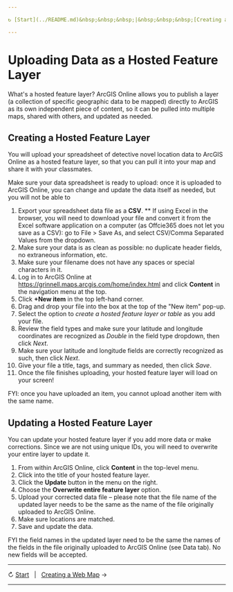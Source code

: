 ```yaml
---

↻ [Start](../README.md)&nbsp;&nbsp;&nbsp;|&nbsp;&nbsp;&nbsp;[Creating a Web Map](/sections/03-creating-a-web-map.md) →

---
```


# Uploading Data as a Hosted Feature Layer
What's a hosted feature layer? ArcGIS Online allows you to publish a layer (a collection of specific geographic data to be mapped) directly to ArcGIS as its own independent piece of content, so it can be pulled into multiple maps, shared with others, and updated as needed.

## Creating a Hosted Feature Layer
You will upload your spreadsheet of detective novel location data to ArcGIS Online as a hosted feature layer, so that you can pull it into your map and share it with your classmates.

Make sure your data spreadsheet is ready to upload: once it is uploaded to ArcGIS Online, you can change and update the data itself as needed, but you will not be able to 

1. Export your spreadsheet data file as a **CSV**.
** If using Excel in the browser, you will need to download your file and convert it from the Excel software application on a computer (as Offcie365 does not let you save as a CSV): go to File > Save As, and select CSV/Comma Separated Values from the dropdown.
2. Make sure your data is as clean as possible: no duplicate header fields, no extraneous information, etc.
3. Make sure your filename does not have any spaces or special characters in it.
4. Log in to ArcGIS Online at https://grinnell.maps.arcgis.com/home/index.html and click **Content** in the navigation menu at the top.
5. Click **+New item** in the top left-hand corner.
6. Drag and drop your file into the box at the top of the "New item" pop-up.
7. Select the option to *create a hosted feature layer or table* as you add your file.
8. Review the field types and make sure your latitude and longitude coordinates are recognized as *Double* in the field type dropdown, then click *Next*.
9. Make sure your latitude and longitude fields are correctly recognized as such, then click *Next*.
10. Give your file a title, tags, and summary as needed, then click *Save*.
11. Once the file finishes uploading, your hosted feature layer will load on your screen!

FYI: once you have uploaded an item, you cannot upload another item with the same name.

## Updating a Hosted Feature Layer
You can update your hosted feature layer if you add more data or make corrections. Since we are not using unique IDs, you will need to overwrite your entire layer to update it.

1. From within ArcGIS Online, click **Content** in the top-level menu.
2. Click into the title of your hosted feature layer.
3. Click the **Update** button in the menu on the right.
4. Choose the **Overwrite entire feature layer** option.
5. Upload your corrected data file – please note that the file name of the updated layer needs to be the same as the name of the file originally uploaded to ArcGIS Online.
6. Make sure locations are matched.
7. Save and update the data.

FYI the field names in the updated layer need to be the same the names of the fields in the file originally uploaded to ArcGIS Online (see Data tab). No new fields will be accepted.

---

↻ [Start](../README.md)&nbsp;&nbsp;&nbsp;|&nbsp;&nbsp;&nbsp;[Creating a Web Map](/sections/03-creating-a-web-map.md) →

---
